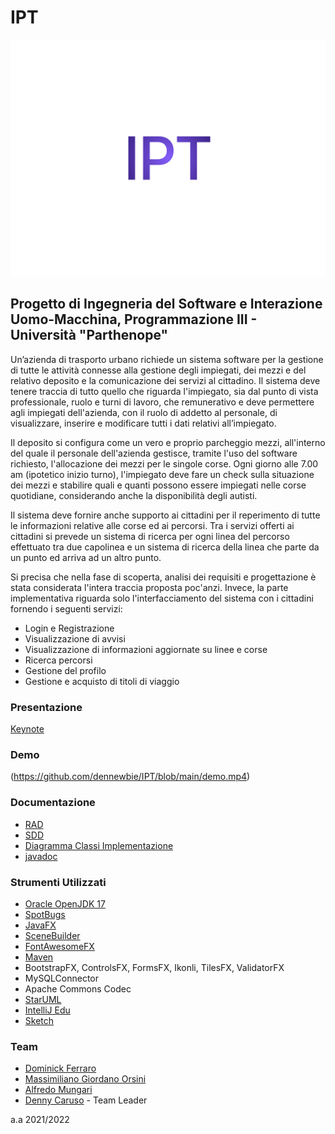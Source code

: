 # IPT

![projectLogo](https://github.com/dennewbie/IPT/blob/main/ingegneriaSoftware_interazioneUomoMacchina/design_IPT/initialDesign/IPT.png)

## Progetto di Ingegneria del Software e Interazione Uomo-Macchina, Programmazione III - Università "Parthenope"

Un’azienda di trasporto urbano richiede un sistema software per la gestione di tutte le attività connesse alla gestione degli impiegati, dei mezzi e del relativo deposito e la comunicazione dei servizi al cittadino. Il sistema deve tenere traccia di tutto quello che riguarda l'impiegato, sia dal punto di vista professionale, ruolo e turni di lavoro, che remunerativo e deve permettere agli impiegati dell'azienda, con il ruolo di addetto al personale, di visualizzare, inserire e modificare tutti i dati relativi all’impiegato.

Il deposito si configura come un vero e proprio parcheggio mezzi, all'interno del quale il personale dell'azienda gestisce, tramite l'uso del software richiesto, l'allocazione dei mezzi per le singole corse. Ogni giorno alle 7.00 am (ipotetico inizio turno), l'impiegato deve fare un check sulla situazione dei mezzi e stabilire quali e quanti possono essere impiegati nelle corse quotidiane, considerando anche la disponibilità degli autisti.

Il sistema deve fornire anche supporto ai cittadini per il reperimento di tutte le informazioni relative alle corse ed ai percorsi. Tra i servizi offerti ai cittadini si prevede un sistema di ricerca per ogni linea del percorso effettuato tra due capolinea e un sistema di ricerca della linea che parte da un punto ed arriva ad un altro punto.

Si precisa che nella fase di scoperta, analisi dei requisiti e progettazione è stata considerata l'intera traccia proposta poc'anzi. Invece, la parte implementativa riguarda solo l'interfacciamento del sistema con i cittadini fornendo i seguenti servizi:
- Login e Registrazione
- Visualizzazione di avvisi
- Visualizzazione di informazioni aggiornate su linee e corse
- Ricerca percorsi
- Gestione del profilo
- Gestione e acquisto di titoli di viaggio

### Presentazione
[Keynote](https://github.com/dennewbie/IPT/blob/main/presentazione_IPT/IPT_presentazione.pdf)

### Demo
(https://github.com/dennewbie/IPT/blob/main/demo.mp4)


### Documentazione
- [RAD](https://github.com/dennewbie/IPT/blob/main/analisi/RAD.pdf)
- [SDD](https://github.com/dennewbie/IPT/blob/main/progettazione/SDD.pdf)
- [Diagramma Classi Implementazione](https://github.com/dennewbie/IPT/blob/main/prog3/diagrammaClassiImplementazione/diagrammaClassiImplementazione.pdf)
- [javadoc](https://github.com/dennewbie/IPT/tree/main/prog3/javadoc)


### Strumenti Utilizzati
- [Oracle OpenJDK 17](https://openjdk.java.net/projects/jdk/17/)
- [SpotBugs](https://spotbugs.github.io/)
- [JavaFX](https://openjfx.io/)
- [SceneBuilder](https://gluonhq.com/products/scene-builder/)
- [FontAwesomeFX](https://mvnrepository.com/artifact/de.jensd/fontawesomefx)
- [Maven](https://maven.apache.org/)
- BootstrapFX, ControlsFX, FormsFX, Ikonli, TilesFX, ValidatorFX
- MySQLConnector
- Apache Commons Codec
- [StarUML](https://staruml.io/)
- [IntelliJ Edu](https://www.jetbrains.com/idea/)
- [Sketch](https://www.sketch.com/)

### Team
- [Dominick Ferraro](https://github.com/dom0000D)
- [Massimiliano Giordano Orsini](https://github.com/gomax22)
- [Alfredo Mungari](https://github.com/mungowz)
- [Denny Caruso](https://github.com/dennewbie) - Team Leader


a.a 2021/2022
